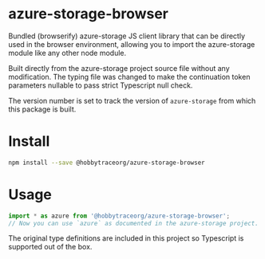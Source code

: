 # azure-storage-browser
Bundled (browserify) azure-storage JS client library that can be directly used in the browser environment, allowing you to import the azure-storage module like any other node module.

Built directly from the azure-storage project source file without any modification. The typing file was changed to make the continuation token parameters nullable to pass strict Typescript null check.

The version number is set to track the version of `azure-storage` from which this package is built.

# Install

```bash
npm install --save @hobbytraceorg/azure-storage-browser
```

# Usage
```Typescript
import * as azure from '@hobbytraceorg/azure-storage-browser';
// Now you can use `azure` as documented in the azure-storage project.
```
The original type definitions are included in this project so Typescript is supported out of the box.
